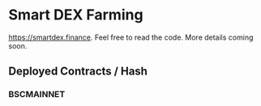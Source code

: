 # Smart DEX Farming

https://smartdex.finance. Feel free to read the code. More details coming soon.

## Deployed Contracts / Hash

### BSCMAINNET